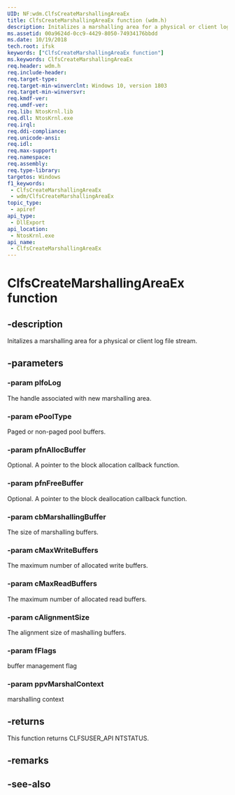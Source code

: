 ```yaml
---
UID: NF:wdm.ClfsCreateMarshallingAreaEx
title: ClfsCreateMarshallingAreaEx function (wdm.h)
description: Initalizes a marshalling area for a physical or client log file stream.
ms.assetid: 00a9624d-0cc9-4429-8050-74934176bbdd
ms.date: 10/19/2018
tech.root: ifsk
keywords: ["ClfsCreateMarshallingAreaEx function"]
ms.keywords: ClfsCreateMarshallingAreaEx
req.header: wdm.h
req.include-header: 
req.target-type: 
req.target-min-winverclnt: Windows 10, version 1803
req.target-min-winversvr: 
req.kmdf-ver: 
req.umdf-ver: 
req.lib: NtosKrnl.lib
req.dll: NtosKrnl.exe
req.irql: 
req.ddi-compliance: 
req.unicode-ansi: 
req.idl: 
req.max-support: 
req.namespace: 
req.assembly: 
req.type-library: 
targetos: Windows
f1_keywords:
 - ClfsCreateMarshallingAreaEx
 - wdm/ClfsCreateMarshallingAreaEx
topic_type:
 - apiref
api_type:
 - DllExport
api_location:
 - NtosKrnl.exe
api_name:
 - ClfsCreateMarshallingAreaEx
---
```


# ClfsCreateMarshallingAreaEx function


## -description

Initalizes a marshalling area for a physical or client log file stream.

## -parameters

### -param plfoLog

The handle associated with new marshalling area.

### -param ePoolType

Paged or non-paged pool buffers.

### -param pfnAllocBuffer

Optional. A pointer to the block allocation callback function.

### -param pfnFreeBuffer

Optional. A pointer to the block deallocation callback function.

### -param cbMarshallingBuffer

The size of marshalling buffers.

### -param cMaxWriteBuffers

The maximum number of allocated write buffers.

### -param cMaxReadBuffers

The maximum number of allocated read buffers.

### -param cAlignmentSize

The alignment size of mashalling buffers.

### -param fFlags

buffer management flag

### -param ppvMarshalContext

marshalling context

## -returns

This function returns CLFSUSER_API NTSTATUS.

## -remarks

## -see-also

